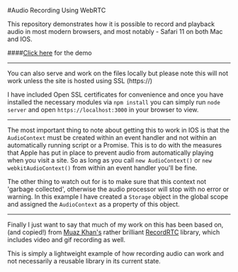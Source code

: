 #Audio Recording Using WebRTC

This repository demonstrates how it is possible to record and playback audio in most modern browsers, and most notably - Safari 11 on both Mac and IOS.

####[Click here](https://danielstorey.github.io/webrtc-audio-recording/) for the demo

<hr>

You can also serve and work on the files locally but please note this will not work unless the site is hosted using SSL (https://)

I have included Open SSL certificates for convenience and once you have installed the necessary modules via `npm install` you can simply run `node server` and open `https://localhost:3000`  in your browser to view.

<hr>

The most important thing to note about getting this to work in IOS is that the `AudioContext` must be created within an event handler and not within an automatically running script or a Promise. This is to do with the measures that Apple has put in place to prevent audio from automatically playing when you visit a site. So as long as you call `new AudioContext()` or `new webkitAudioContext()` from within an event handler you'll be fine.

The other thing to watch out for is to make sure that this context not 'garbage collected', otherwise the audio processor will stop with no error or warning. In this example I have created a `Storage` object in the global scope and assigned the `AudioContext` as a property of this object.

<hr>

Finally I just want to say that much of my work on this has been based on, (and copied!) from [Muaz Khan's](https://github.com/muaz-khan) rather brilliant [RecordRTC](https://github.com/muaz-khan/RecordRTC) library, which includes video and gif recording as well.

This is simply a lightweight example of how recording audio can work and not necessarily a reusable library in its current state.